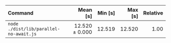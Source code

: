 | Command | Mean [s] | Min [s] | Max [s] | Relative |
|:---|---:|---:|---:|---:|
| `node ./dist/lib/parallel-no-await.js` | 12.520 ± 0.000 | 12.519 | 12.520 | 1.00 |
